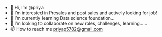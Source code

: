 - 👋 Hi, I’m @priya
- 👀 I’m interested in Presales and post sales and actively looking for job!
- 🌱 I’m currently learning Data science foundation...
- 💞️ I’m looking to collaborate on new roles, challenges, learning......
- 📫 How to reach me priyap5782@gmail.com
<!---
priyap5782/priyap5782 is a ✨ special ✨ repository because its `README.md` (this file) appears on your GitHub profile.
You can click the Preview link to take a look at your changes.
--->
